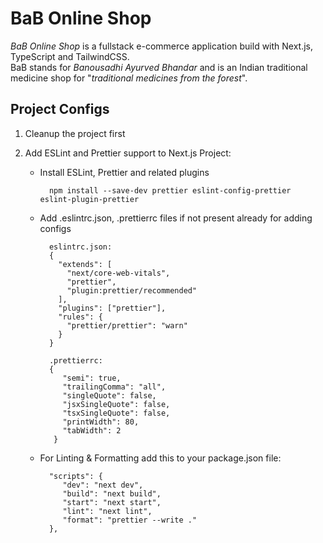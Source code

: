 # BaB Online Shop

_BaB Online Shop_ is a fullstack e-commerce application build with Next.js, TypeScript and TailwindCSS.<br />
BaB stands for _Banousadhi Ayurved Bhandar_ and is an Indian traditional medicine shop for "_traditional medicines from the forest_".

## Project Configs

1. Cleanup the project first
2. Add ESLint and Prettier support to Next.js Project:

   - Install ESLint, Prettier and related plugins
     ```
       npm install --save-dev prettier eslint-config-prettier eslint-plugin-prettier
     ```
   - Add .eslintrc.json, .prettierrc files if not present already for adding configs

     ```
       eslintrc.json:
       {
         "extends": [
           "next/core-web-vitals",
           "prettier",
           "plugin:prettier/recommended"
         ],
         "plugins": ["prettier"],
         "rules": {
           "prettier/prettier": "warn"
         }
       }
     ```

     ```
       .prettierrc:
       {
          "semi": true,
          "trailingComma": "all",
          "singleQuote": false,
          "jsxSingleQuote": false,
          "tsxSingleQuote": false,
          "printWidth": 80,
          "tabWidth": 2
        }
     ```

   - For Linting & Formatting add this to your package.json file:
     ```
       "scripts": {
          "dev": "next dev",
          "build": "next build",
          "start": "next start",
          "lint": "next lint",
          "format": "prettier --write ."
       },
     ```
